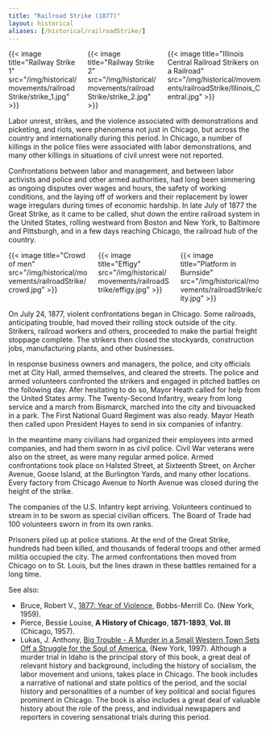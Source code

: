 ```yaml
---
title: "Railroad Strike (1877)"
layout: historical
aliases: [/historical/railroadStrike/]
---
```


<div class="columns">
  <div class="column">
    {{< image title="Railway Strike 1" src="/img/historical/movements/railroadStrike/strike_1.jpg" >}}
  </div>
  <div class="column">
    {{< image title="Railway Strike 2" src="/img/historical/movements/railroadStrike/strike_2.jpg" >}}
  </div>
  <div class="column">
    {{< image title="Illinois Central Railroad Strikers on a Railroad" src="/img/historical/movements/railroadStrike/Illinois_Central.jpg" >}}
  </div>
</div>

Labor unrest, strikes, and the violence associated with demonstrations and picketing, and riots, were phenomena not just in Chicago, but across the country and internationally during this period. In Chicago, a number of killings in the police files were associated with labor demonstrations, and many other killings in situations of civil unrest were not reported.

Confrontations between labor and management, and between labor activists and police and other armed authorities, had long been simmering as ongoing disputes over wages and hours, the safety of working conditions, and the laying off of workers and their replacement by lower wage irregulars during times of economic hardship. In late July of 1877 the Great Strike, as it came to be called, shut down the entire railroad system in the United States, rolling westward from Boston and New York, to Baltimore and Pittsburgh, and in a few days reaching Chicago, the railroad hub of the country.

<div class="columns">
  <div class="column">
    {{< image title="Crowd of men" src="/img/historical/movements/railroadStrike/crowd.jpg" >}}
  </div>
  <div class="column">
    {{< image title="Effigy" src="/img/historical/movements/railroadStrike/effigy.jpg" >}}
  </div>
  <div class="column">
    {{< image title="Platform in Burnside" src="/img/historical/movements/railroadStrike/city.jpg" >}}
  </div>
</div>

On July 24, 1877, violent confrontations began in Chicago. Some railroads, anticipating trouble, had moved their rolling stock outside of the city. Strikers, railroad workers and others, proceeded to make the partial freight stoppage complete. The strikers then closed the stockyards, construction jobs, manufacturing plants, and other businesses.

In response business owners and managers, the police, and city officials met at City Hall, armed themselves, and cleared the streets. The police and armed volunteers confronted the strikers and engaged in pitched battles on the following day. Afer hesitating to do so, Mayor Heath called for help from the United States army. The Twenty-Second Infantry, weary from long service and a march from Bismarck, marched into the city and bivouacked in a park. The First National Guard Regiment was also ready. Mayor Heath then called upon President Hayes to send in six companies of infantry.

In the meantime many civilians had organized their employees into armed companies, and had them sworn in as civil police. Civil War veterans were also on the street, as were many regular armed police. Armed confrontations took place on Halsted Street, at Sixteenth Street, on Archer Avenue, Goose Island, at the Burlington Yards, and many other locations. Every factory from Chicago Avenue to North Avenue was closed during the height of the strike.

The companies of the U.S. Infantry kept arriving. Volunteers continued to stream in to be sworn as special civilian officers. The Board of Trade had 100 volunteers sworn in from its own ranks.

Prisoners piled up at police stations. At the end of the Great Strike, hundreds had been killed, and thousands of federal troops and other armed militia occupied the city. The armed confrontations then moved from Chicago on to St. Louis, but the lines drawn in these battles remained for a long time.

See also:

- Bruce, Robert V., [1877: Year of Violence](https://www.amazon.com/exec/obidos/tg/detail/-/0929587057/qid=1086274418/sr=1-1/ref=sr_1_1/104-5698753-1575148?v=glance&s=books), Bobbs-Merrill Co. (New York, 1959).
- Pierce, Bessie Louise, __A History of Chicago__, __1871-1893__, __Vol. III__ (Chicago, 1957).
- Lukas, J. Anthony, [Big Trouble - A Murder in a Small Western Town Sets Off a Struggle for the Soul of America.](https://www.amazon.com/exec/obidos/tg/detail/-/0684808587/qid=1086274495/sr=1-1/ref=sr_1_1/104-5698753-1575148?v=glance&s=books) (New York, 1997). Although a murder trial in Idaho is the principal story of this book, a great deal of relevant history and background, including the history of socialism, the labor movement and unions, takes place in Chicago. The book includes a narrative of national and state politics of the period, and the social history and personalities of a number of key political and social figures prominent in Chicago. The book is also includes a great deal of valuable history about the role of the press, and individual newspapers and reporters in covering sensational trials during this period.
